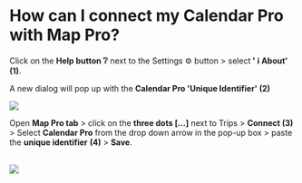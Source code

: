 # How can I connect my Calendar Pro with Map Pro?

<p class="no-margin">Click on the <b>Help button ❔</b> next to the Settings ⚙️ button &gt; select<b> ' ℹ️ About' (1)</b>.</p>
<p class="no-margin"></p>
<p class="no-margin">A new dialog will pop up with the <b>Calendar Pro 'Unique Identifier' (2)</b><br></p>
<div class="intercom-container"><img src="/assets/img/teams-pro/image_184.png"></div><p class="no-margin"></p>
<p class="no-margin">Open <b>Map Pro tab</b> &gt; click on the <b>three dots [...]</b> next to Trips &gt; <b>Connect (3) </b>&gt; Select <b>Calendar Pro</b> from the drop down arrow in the pop-up box &gt; paste the <b>unique identifier</b> <b>(4)</b> &gt; <b>Save</b>.<br><br></p>
<div class="intercom-container"><img src="/assets/img/teams-pro/image_185.png"></div>

<Hubspot />
<Clarity />
<GoogleAnalytics />

